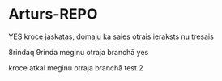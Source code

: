 # Arturs-REPO

YES
kroce jaskatas, domaju ka saies
otrais ieraksts
nu tresais

8rindaq
9rinda
meginu otraja branchā yes

kroce atkal meginu otraja branchā test 2

